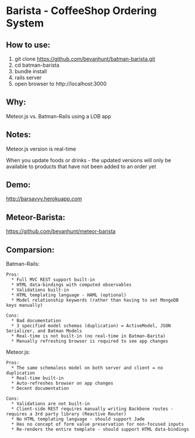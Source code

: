 # Barista - CoffeeShop Ordering System
## How to use:
  1. git clone https://github.com/bevanhunt/batman-barista.git
  2. cd batman-barista
  3. bundle install
  4. rails server
  5. open browser to http://localhost:3000

## Why:
  Meteor.js vs. Batman-Rails using a LOB app

## Notes: 
  Meteor.js version is real-time 
  
  When you update foods or drinks - the updated versions will only be available to products that have not been added to an order yet

## Demo:
  http://barsavvy.herokuapp.com

## Meteor-Barista:
  https://github.com/bevanhunt/meteor-barista

## Comparsion:
  Batman-Rails:
    
    Pros:
      * Full MVC REST support built-in
      * HTML data-bindings with computed observables
      * Validations built-in
      * HTML templating language - HAML (optional)
      * Model relationship keywords (rather than having to set MongoDB keys manually)

    Cons: 
      * Bad documentation 
      * 3 specified model schemas (duplication) = ActiveModel, JSON Serializer, and Batman Models
      * Real-time is not built-in (no real-time in Batman-Barita)
      * Manually refreshing browser is required to see app changes
  
  Meteor.js:
  
    Pros:
      * The same schemaless model on both server and client = no duplication 
      * Real-time built-in 
      * Auto-refreshes browser on app changes 
      * Decent documentation
  
    Cons:
      * Validations are not built-in
      * Client-side REST requires manually writing Backbone routes - requires a 3rd party library (Reactive Router)
      * No HTML templating language - should support Jade 
      * Has no concept of form value preservation for non-focused inputs
      * Re-renders the entire template - should support HTML data-bindings